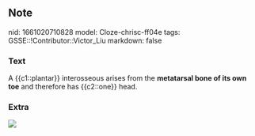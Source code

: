 ## Note
nid: 1661020710828
model: Cloze-chrisc-ff04e
tags: GSSE::!Contributor::Victor_Liu
markdown: false

### Text
A {{c1::plantar}} interosseous arises from the <b>metatarsal bone
of its own toe</b> and therefore has {{c2::one}} head.

### Extra
<img src= 
"Dorsal-interossei-and-plantar-interossei-of-the-foot-e1533078018697.jpg">
